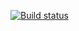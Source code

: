 [![Build status](https://ci.appveyor.com/api/projects/status/m6oruy249xks9pkr?svg=true)](https://ci.appveyor.com/project/IrinaVasilenko88/cardorder)

